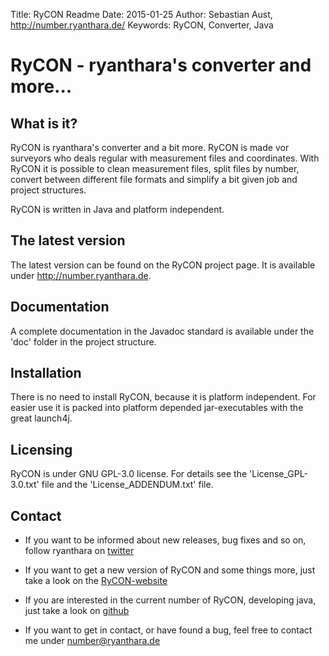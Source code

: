Title:    RyCON Readme
Date:     2015-01-25
Author:   Sebastian Aust, http://number.ryanthara.de/
Keywords: RyCON, Converter, Java


RyCON - ryanthara's converter and more...
=========================================

What is it?
-----------

RyCON is ryanthara's converter and a bit more. RyCON is made vor surveyors 
who deals regular with measurement files and coordinates. With RyCON it is
possible to clean measurement files, split files by number, convert between
different file formats and simplify a bit given job and project structures.

RyCON is written in Java and platform independent.


The latest version
------------------

The latest version can be found on the RyCON project page. It is available
under <http://number.ryanthara.de>.

Documentation
-------------

A complete documentation in the Javadoc standard is available under the 'doc'
folder in the project structure.


Installation
------------

There is no need to install RyCON, because it is platform independent. For easier
use it is packed into platform depended jar-executables with the great launch4j.

Licensing
---------

RyCON is under GNU GPL-3.0 license. For details see the 'License_GPL-3.0.txt' 
file and the 'License_ADDENDUM.txt' file.


Contact
-------

* If you want to be informed about new releases, bug fixes and so on, follow
  ryanthara on [twitter](http://www.twitter.com/ryanthara)
  
* If you want to get a new version of RyCON and some things more, just take a
  look on the [RyCON-website](https://number.ryanthara.de/RyCON)
  
* If you are interested in the current number of RyCON, developing java, just take
  a look on [github](https://github.com/ryanthara/RyCon)
  
* If you want to get in contact, or have found a bug, feel free to contact me
  under <number@ryanthara.de>

